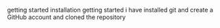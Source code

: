 getting started installation
getting started i have installed git and create a GitHub account and cloned the repository